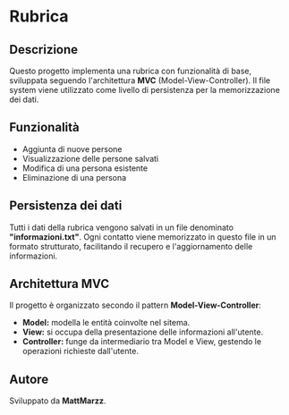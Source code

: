 # Rubrica

## Descrizione
Questo progetto implementa una rubrica con funzionalità di base, sviluppata seguendo l'architettura **MVC** (Model-View-Controller). Il file system viene utilizzato come livello di persistenza per la memorizzazione dei dati.

## Funzionalità
- Aggiunta di nuove persone
- Visualizzazione delle persone salvati
- Modifica di una persona esistente
- Eliminazione di una persona

## Persistenza dei dati
Tutti i dati della rubrica vengono salvati in un file denominato **"informazioni.txt"**. Ogni contatto viene memorizzato in questo file in un formato strutturato, facilitando il recupero e l'aggiornamento delle informazioni.

## Architettura MVC
Il progetto è organizzato secondo il pattern **Model-View-Controller**:
- **Model:** modella le entità coinvolte nel sitema.
- **View:** si occupa della presentazione delle informazioni all'utente.
- **Controller:** funge da intermediario tra Model e View, gestendo le operazioni richieste dall'utente.


## Autore
Sviluppato da **MattMarzz**.

